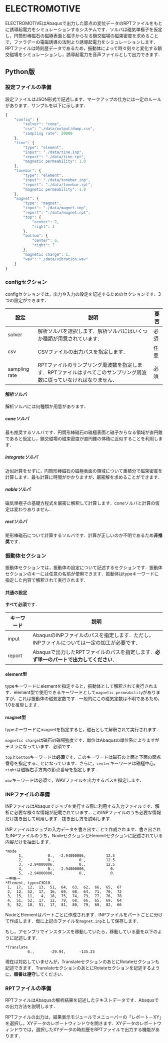 # ELECTROMOTIVE

ELECTROMOTIVEはAbaqusで出力した節点の変位データのRPTファイルをもとに誘導起電力をシミュレーションするシステムです．ソルバは磁気単極子を仮定し，円筒形棒磁石の磁極表面と磁子からなる鎖交磁場の磁束密度を求めることで，ファラデーの電磁誘導の法則より誘導起電力をシミュレーションします．RPTファイルは時刻歴データであるため，振動体によって時々刻々と変化する鎖交磁場をシミュレーションし，誘導起電力を音声ファイルとして出力できます．

## Python版

### 設定ファイルの準備

設定ファイルはJSON形式で記述します．マークアップの仕方には一定のルールがあります．サンプルを以下に示します．

```js
{
    "config": {
        "solver": "cone",
        "csv": "./data/output/dump.csv",
        "sampling rate": 20000
    },
    "tine": {
        "type": "element",
        "input": "./data/tine.inp",
        "report": "./data/tine.rpt",
        "magnetic permeability": 1.0
    },
    "tonebar": {
        "type": "element",
        "input": "./data/tonebar.inp",
        "report": "./data/tonebar.rpt",
        "magnetic permeability": 1.0
    },
    "magnet": {
        "type": "magnet",
        "input": "./data/magnet.inp",
        "report": "./data/magnet.rpt",
        "top": {
            "center": 2,
            "right": 3
        },
        "bottom": {
            "center": 6,
            "right": 7
        },
        "magnetic charge": 1,
        "wav": "./data/vibration.wav"
    }
}
```

### configセクション

configセクションでは，出力や入力の設定を記述するためのセクションです．3つの設定ができます．

| 設定          | 説明                                                         | 要否 |
| ------------- | ------------------------------------------------------------ | ---- |
| solver        | 解析ソルバを選択します．解析ソルバにはいくつか種類が用意されています． | 必須 |
| csv           | CSVファイルの出力パスを指定します．                          | 任意 |
| sampling rate | RPTファイルのサンプリング周波数を指定します．RPTファイルはすべてこのサンプリング周波数に従っていなければなりません． | 必須 |

#### 解析ソルバ

解析ソルバには何種類か用意があります．

##### coneソルバ

最も推奨するソルバです．円筒形棒磁石の磁極表面と磁子からなる領域が直円錐であると仮定し，鎖交磁場の磁束密度が直円錐の体積に近似することを利用します．

##### integrateソルバ

近似計算をせずに，円筒形棒磁石の磁極表面の領域について重積分で磁束密度を計算します．最も計算に時間がかかりますが，厳密解を求めることができます．

##### nablaソルバ

磁気単極子の基礎方程式を厳密に解釈して計算します．coneソルバと計算の仮定は変わりありません．

##### rectソルバ

矩形棒磁石について計算するソルバです．計算が正しいのか不明であるため**非推奨**です．

### 振動体セクション

振動体セクションでは，振動体の設定について記述するセクションです．振動体セクションのキーには任意の名前が使用できます．振動体はtypeキーワードに指定した内容で解釈されて実行されます．

#### 共通の設定

**すべて必須**です．

| キーワード | 説明                                                         |
| ---------- | ------------------------------------------------------------ |
| input      | AbaqusのINPファイルのパスを指定します．ただし，INPファイルについては一定の加工が必要です． |
| report     | Abaqusで出力したRPTファイルのパスを指定します．**必ず単一のパートで出力してください**． |

#### element型

typeキーワードにelementを指定すると，振動体として解釈されて実行されます．element型で使用できるキーワードとして`magnetic permeability`がありますが，これは振動体の磁気定数です．一般的にこの磁気定数は不明であるため，1.0を推奨します．

#### magnet型

typeキーワードにmagnetを指定すると，磁石として解釈されて実行されます．

`magnetic charge`は磁石の磁場強度です．単位はAbaqusの単位系によりますがテスラになっています．必須です．

`top`と`bottom`キーワードは**必須**です．このキーワードは磁石の上面と下面の節点番号を指定することになっています．さらに，`center`キーワードは磁極中心，`right`は磁極右手方向の節点番号を指定します．

`wav`キーワードは必須で，WAVファイルを出力するパスを指定します．

### INPファイルの準備

INPファイルはAbaqusでジョブを実行する際に利用する入力ファイルです．解析に必要な様々な情報が記載されています．このINPファイルのうち必要な情報だけ抜き出して利用します．抜き出し方を説明します．

INPファイルはジョブの入力データを書き出すことで作成されます．書き出されたINPファイルのうち，NodeセクションとElementセクションに記述されている内容だけを抽出します．

```
*Node
      1,           0.,  -2.94000006,         12.5
      2,           0.,           0.,         12.5
      3,  -2.94000006,           0.,         12.5
      4,           0.,  -2.94000006,           0.
      5,  -2.94000006,           0.,           0.
～中略～
*Element, type=C3D10
 1,  17,  12,  13,  51,  64,  63,  62,  66,  65,  67
 2,  12,  52,  17,  16,  69,  68,  64,  71,  70,  72
 3,  15,  11,   4,  18,  75,  74,  73,  77,  76,  78
 4,  51,  52,  17,  12,  79,  68,  66,  65,  69,  64
 5,  52,  18,  51,  17,  81,  80,  79,  68,  82,  66
```

NodeとElementはパートごとに作成されます．INPファイルをパートごとに分けて作成します．仮に上記のファイルを`magnet.inp`として保存します．

もし，アセンブリでインスタンスを移動していたら，移動している量を以下のように記述します．

```
*Translate
          6.,       -29.94,      -135.25
```

現在は対応していませんが，TranslateセクションのあとにRotateセクションも記述できます．TranslateセクションのあとにRotateセクションを記述するように，**順番は遵守**してください．

### RPTファイルの準備

RPTファイルはAbaqusの解析結果を記述したテキストデータです．Abaqusでの出力方法を説明します．

RPTファイルの出力は，結果表示モジュールでメニューバーの「レポート－XY」を選択し，XYデータのレポートウィンドウを開きます．XYデータのレポートウィンドウでは，選択したXYデータの時刻歴をRPTファイルで出力する機能があります．

